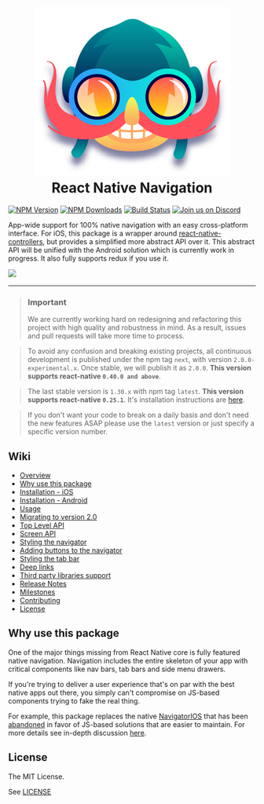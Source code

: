 
<h1 align="center">
  <img src="./logo.png"/><br>
  React Native Navigation
</h1>

[![NPM Version](https://img.shields.io/npm/v/react-native-navigation.svg?style=flat)](https://www.npmjs.com/package/react-native-navigation)
[![NPM Downloads](https://img.shields.io/npm/dm/react-native-navigation.svg?style=flat)](https://www.npmjs.com/package/react-native-navigation)
[![Build Status](https://travis-ci.org/wix/react-native-navigation.svg?branch=master)](https://travis-ci.org/wix/react-native-navigation)
[![Join us on Discord](https://img.shields.io/badge/discord-react--native--navigation-738bd7.svg?style=flat)](https://discord.gg/DhkZjq2)

App-wide support for 100% native navigation with an easy cross-platform interface. For iOS, this package is a wrapper around [react-native-controllers](https://github.com/wix/react-native-controllers), but provides a simplified more abstract API over it. This abstract API will be unified with the Android solution which is currently work in progress. It also fully supports redux if you use it.

<img src="https://github.com/wix/react-native/blob/master/assets/themes/bootstrap-3/images/demo.gif?raw=true" width="240">

----

> ### Important
> We are currently working hard on redesigning and refactoring this project with high quality and robustness in mind. As a result, issues and pull requests will take more time to process.

> To avoid any confusion and breaking existing projects, all continuous development is published under the npm tag `next`, with version `2.0.0-experimental.x`. Once stable, we will publish it as `2.0.0`. **This version supports react-native `0.40.0 and above`**.

> The last stable version is `1.30.x` with npm tag `latest`. **This version supports react-native `0.25.1`**. It's installation instructions are [here](https://github.com/wix/react-native-navigation/blob/v1.x.x/README.md#installation---ios).

>If you don't want your code to break on a daily basis and don't need the new features ASAP please use the `latest` version or just specify a specific version number.

## Wiki

* [Overview](https://github.com/wix/react-native-navigation/wiki)
* [Why use this package](https://github.com/wix/react-native-navigation/wiki#why-use-this-package)
* [Installation - iOS](https://github.com/wix/react-native-navigation/wiki/Installation---iOS#installation---ios)
* [Installation - Android](https://github.com/wix/react-native-navigation/wiki/Installation---Android)
* [Usage](https://github.com/wix/react-native-navigation/wiki/Usage)
* [Migrating to version 2.0](https://github.com/wix/react-native-navigation/wiki/Migrating-to-version-2.0)
* [Top Level API](https://github.com/wix/react-native-navigation/wiki/Top-Level-API)
* [Screen API](https://github.com/wix/react-native-navigation/wiki/Screen-API)
* [Styling the navigator](https://github.com/wix/react-native-navigation/wiki/Styling-the-navigator)
* [Adding buttons to the navigator](https://github.com/wix/react-native-navigation/wiki/Adding-buttons-to-the-navigator)
* [Styling the tab bar](https://github.com/wix/react-native-navigation/wiki/Styling-the-tab-bar)
* [Deep links](https://github.com/wix/react-native-navigation/wiki/Deep-links)
* [Third party libraries support](https://github.com/wix/react-native-navigation/wiki/Third-party-libraries-support)
* [Release Notes](https://github.com/wix/react-native-navigation/blob/master/CHANGELOG.md)
* [Milestones](https://github.com/wix/react-native-navigation/wiki/Milestones)
* [Contributing](https://github.com/wix/react-native-navigation/wiki/Contributing)
* [License](https://github.com/wix/react-native-navigation/wiki#license)

## Why use this package

One of the major things missing from React Native core is fully featured native navigation. Navigation includes the entire skeleton of your app with critical components like nav bars, tab bars and side menu drawers.

If you're trying to deliver a user experience that's on par with the best native apps out there, you simply can't compromise on JS-based components trying to fake the real thing.

For example, this package replaces the native [NavigatorIOS](https://facebook.github.io/react-native/docs/navigatorios.html) that has been [abandoned](https://facebook.github.io/react-native/docs/navigator-comparison.html) in favor of JS-based solutions that are easier to maintain. For more details see in-depth discussion [here](https://github.com/wix/react-native-controllers#why-do-we-need-this-package).


## License

The MIT License.

See [LICENSE](LICENSE)
